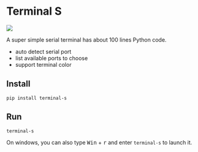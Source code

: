 Terminal S
==========

[![](https://img.shields.io/pypi/v/terminal-s.svg)](https://pypi.org/project/terminal-s/)

A super simple serial terminal has about 100 lines Python code.

+ auto detect serial port
+ list available ports to choose
+ support terminal color

## Install
```
pip install terminal-s
```

## Run
```
terminal-s
```

On windows, you can also type <kbd>Win</kbd> + <kbd>r</kbd> and enter `terminal-s` to launch it.
